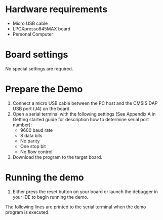 Hardware requirements
=====================
- Micro USB cable
- LPCXpresso845MAX board
- Personal Computer

Board settings
==============
No special settings are required.

Prepare the Demo
================
1.  Connect a micro USB cable between the PC host and the CMSIS DAP USB port (J4) on the board
2.  Open a serial terminal with the following settings (See Appendix A in Getting started guide for description how to determine serial port number):
    - 9600 baud rate
    - 8 data bits
    - No parity
    - One stop bit
    - No flow control
3.  Download the program to the target board.

Running the demo
================
1.  Either press the reset button on your board or launch the debugger in your IDE to begin running the demo.

The following lines are printed to the serial terminal when the demo program is executed.

PINT Pattern Match example

PINT Pattern match events are configured

Press corresponding switches to generate events

2.  This example configures "Pin Interrupt 0" to be invoked when SW1 switch is pressed by the user. 

Bit slice 0 is configured as an endpoint in sticky falling edge mode. The interrupt callback prints 

"PINT Pin Interrupt 0 event detected. PatternMatch status =        1". 

"Pin Interrupt 2" is configured to be invoked when rising edge on SW1, SW2 is detected. The 
   
interrupt callback prints "PINT Pin Interrupt 2 event detected. PatternMatch status =     100". Bit slices
  
1 configured to detect sticky rising edge. Bit slice 2 is configured as an endpoint.

